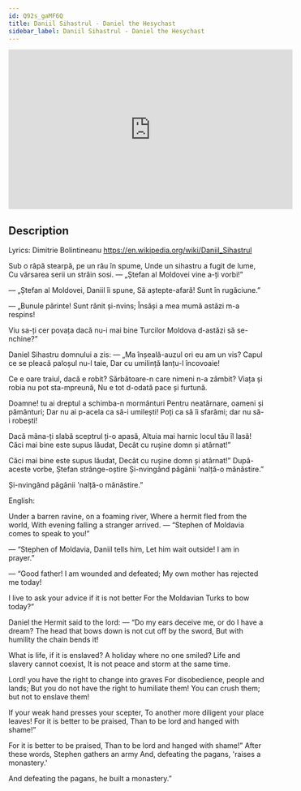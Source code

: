 ```yaml
---
id: Q92s_gaMF6Q
title: Daniil Sihastrul - Daniel the Hesychast
sidebar_label: Daniil Sihastrul - Daniel the Hesychast
---
```


<iframe
  width="560"
  height="315"
  src="https://www.youtube.com/embed/Q92s_gaMF6Q"
  title="YouTube video player"
  frameborder="0"
  allow="accelerometer; autoplay; clipboard-write; encrypted-media; gyroscope; picture-in-picture; web-share"
  referrerpolicy="strict-origin-when-cross-origin"
  allowfullscreen
></iframe>

## Description

Lyrics: Dimitrie Bolintineanu
https://en.wikipedia.org/wiki/Daniil_Sihastrul

Sub o râpă stearpă, pe un râu în spume,
Unde un sihastru a fugit de lume,
Cu vărsarea serii un străin sosi.
— „Ștefan al Moldovei vine a-ți vorbi!”

— „Ștefan al Moldovei, Daniil îi spune,
Să aștepte-afară!
Sunt în rugăciune.”

— „Bunule părinte!
Sunt rănit și-nvins;
Însăși a mea mumă astăzi m-a respins!

Viu sa-ți cer povața dacă nu-i mai bine
Turcilor Moldova d-astăzi să se-nchine?”

Daniel Sihastru domnului a zis:
— „Ma înșeală-auzul ori eu am un vis?
Capul ce se pleacă paloșul nu-l taie,
Dar cu umilință lanțu-l încovoaie!

Ce e oare traiul, dacă e robit?
Sărbătoare-n care nimeni n-a zâmbit?
Viața și robia nu pot sta-mpreună,
Nu e tot d-odată pace și furtună.

Doamne! tu ai dreptul a schimba-n mormânturi
Pentru neatârnare, oameni și pământuri;
Dar nu ai p-acela ca să-i umilești!
Poți ca să îi sfarâmi; dar nu să-i robești!

Dacă mâna-ți slabă sceptrul ți-o apasă,
Altuia mai harnic locul tău îl lasă!
Căci mai bine este supus lăudat,
Decât cu rușine domn și atârnat!”

Căci mai bine este supus lăudat,
Decât cu rușine domn și atârnat!”
După-aceste vorbe, Ștefan strânge-oștire
Și-nvingând păgânii 'nalță-o mânăstire.”

Și-nvingând păgânii 'nalță-o mânăstire.”

English:

Under a barren ravine, on a foaming river,
Where a hermit fled from the world,
With evening falling a stranger arrived.
— “Stephen of Moldavia comes to speak to you!”

— “Stephen of Moldavia, Daniil tells him,
Let him wait outside!
I am in prayer.”

— “Good father!
I am wounded and defeated;
My own mother has rejected me today!

I live to ask your advice if it is not better
For the Moldavian Turks to bow today?”

Daniel the Hermit said to the lord:
— “Do my ears deceive me, or do I have a dream?
The head that bows down is not cut off by the sword,
But with humility the chain bends it!

What is life, if it is enslaved?
A holiday where no one smiled?
Life and slavery cannot coexist,
It is not peace and storm at the same time.

Lord! you have the right to change into graves
For disobedience, people and lands;
But you do not have the right to humiliate them!
You can crush them; but not to enslave them!

If your weak hand presses your scepter,
To another more diligent your place leaves!
For it is better to be praised,
Than to be lord and hanged with shame!”

For it is better to be praised,
Than to be lord and hanged with shame!”
After these words, Stephen gathers an army
And, defeating the pagans, 'raises a monastery.'

And defeating the pagans, he built a monastery.”
